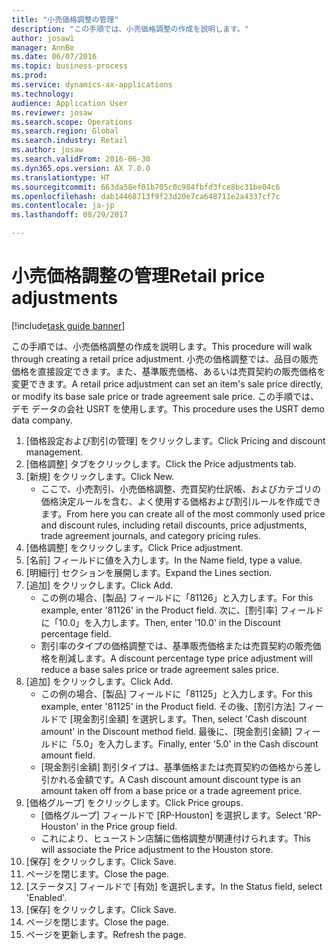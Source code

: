 ```yaml
--- 
title: "小売価格調整の管理"
description: "この手順では、小売価格調整の作成を説明します。"
author: josaw1
manager: AnnBe
ms.date: 06/07/2016
ms.topic: business-process
ms.prod: 
ms.service: dynamics-ax-applications
ms.technology: 
audience: Application User
ms.reviewer: josaw
ms.search.scope: Operations
ms.search.region: Global
ms.search.industry: Retail
ms.author: josaw
ms.search.validFrom: 2016-06-30
ms.dyn365.ops.version: AX 7.0.0
ms.translationtype: HT
ms.sourcegitcommit: 663da58ef01b705c0c984fbfd3fce8bc31be04c6
ms.openlocfilehash: dab14468713f9f23d20e7ca648711e2a4337cf7c
ms.contentlocale: ja-jp
ms.lasthandoff: 08/29/2017

---
```

# <a name="retail-price-adjustments"></a><span data-ttu-id="acee7-103">小売価格調整の管理</span><span class="sxs-lookup"><span data-stu-id="acee7-103">Retail price adjustments</span></span>

[!include[task guide banner](../includes/task-guide-banner.md)]

<span data-ttu-id="acee7-104">この手順では、小売価格調整の作成を説明します。</span><span class="sxs-lookup"><span data-stu-id="acee7-104">This procedure will walk through creating a retail price adjustment.</span></span> <span data-ttu-id="acee7-105">小売の価格調整では、品目の販売価格を直接設定できます。また、基準販売価格、あるいは売買契約の販売価格を変更できます。</span><span class="sxs-lookup"><span data-stu-id="acee7-105">A retail price adjustment can set an item's sale price directly, or modify its base sale price or trade agreement sale price.</span></span> <span data-ttu-id="acee7-106">この手順では、デモ データの会社 USRT を使用します。</span><span class="sxs-lookup"><span data-stu-id="acee7-106">This procedure uses the USRT demo data company.</span></span>

1. <span data-ttu-id="acee7-107">[価格設定および割引の管理] をクリックします。</span><span class="sxs-lookup"><span data-stu-id="acee7-107">Click Pricing and discount management.</span></span>
2. <span data-ttu-id="acee7-108">[価格調整] タブをクリックします。</span><span class="sxs-lookup"><span data-stu-id="acee7-108">Click the Price adjustments tab.</span></span>
3. <span data-ttu-id="acee7-109">[新規] をクリックします。</span><span class="sxs-lookup"><span data-stu-id="acee7-109">Click New.</span></span>
    * <span data-ttu-id="acee7-110">ここで、小売割引、小売価格調整、売買契約仕訳帳、およびカテゴリの価格決定ルールを含む、よく使用する価格および割引ルールを作成できます。</span><span class="sxs-lookup"><span data-stu-id="acee7-110">From here you can create all of the most commonly used price and discount rules, including retail discounts, price adjustments, trade agreement journals, and category pricing rules.</span></span>  
4. <span data-ttu-id="acee7-111">[価格調整] をクリックします。</span><span class="sxs-lookup"><span data-stu-id="acee7-111">Click Price adjustment.</span></span>
5. <span data-ttu-id="acee7-112">[名前] フィールドに値を入力します。</span><span class="sxs-lookup"><span data-stu-id="acee7-112">In the Name field, type a value.</span></span>
6. <span data-ttu-id="acee7-113">[明細行] セクションを展開します。</span><span class="sxs-lookup"><span data-stu-id="acee7-113">Expand the Lines section.</span></span>
7. <span data-ttu-id="acee7-114">[追加] をクリックします。</span><span class="sxs-lookup"><span data-stu-id="acee7-114">Click Add.</span></span>
    * <span data-ttu-id="acee7-115">この例の場合、[製品] フィールドに「81126」と入力します。</span><span class="sxs-lookup"><span data-stu-id="acee7-115">For this example, enter '81126' in the Product field.</span></span>    <span data-ttu-id="acee7-116">次に、[割引率] フィールドに「10.0」を入力します。</span><span class="sxs-lookup"><span data-stu-id="acee7-116">Then, enter '10.0' in the Discount percentage field.</span></span>  
    * <span data-ttu-id="acee7-117">割引率のタイプの価格調整では、基準販売価格または売買契約の販売価格を削減します。</span><span class="sxs-lookup"><span data-stu-id="acee7-117">A discount percentage type price adjustment will reduce a base sales price or trade agreement sales price.</span></span>  
8. <span data-ttu-id="acee7-118">[追加] をクリックします。</span><span class="sxs-lookup"><span data-stu-id="acee7-118">Click Add.</span></span>
    * <span data-ttu-id="acee7-119">この例の場合、[製品] フィールドに「81125」と入力します。</span><span class="sxs-lookup"><span data-stu-id="acee7-119">For this example, enter '81125' in the Product field.</span></span>    <span data-ttu-id="acee7-120">その後、[割引方法] フィールドで [現金割引金額] を選択します。</span><span class="sxs-lookup"><span data-stu-id="acee7-120">Then, select 'Cash discount amount' in the Discount method field.</span></span>    <span data-ttu-id="acee7-121">最後に、[現金割引金額] フィールドに「5.0」を入力します。</span><span class="sxs-lookup"><span data-stu-id="acee7-121">Finally, enter '5.0' in the Cash discount amount field.</span></span>  
    * <span data-ttu-id="acee7-122">[現金割引金額] 割引タイプは、基準価格または売買契約の価格から差し引かれる金額です。</span><span class="sxs-lookup"><span data-stu-id="acee7-122">A Cash discount amount discount type is an amount taken off from a base price or a trade agreement price.</span></span>  
9. <span data-ttu-id="acee7-123">[価格グループ] をクリックします。</span><span class="sxs-lookup"><span data-stu-id="acee7-123">Click Price groups.</span></span>
    * <span data-ttu-id="acee7-124">[価格グループ] フィールドで [RP-Houston] を選択します。</span><span class="sxs-lookup"><span data-stu-id="acee7-124">Select 'RP-Houston' in the Price group field.</span></span>  
    * <span data-ttu-id="acee7-125">これにより、ヒューストン店舗に価格調整が関連付けられます。</span><span class="sxs-lookup"><span data-stu-id="acee7-125">This will associate the Price adjustment to the Houston store.</span></span>  
10. <span data-ttu-id="acee7-126">[保存] をクリックします。</span><span class="sxs-lookup"><span data-stu-id="acee7-126">Click Save.</span></span>
11. <span data-ttu-id="acee7-127">ページを閉じます。</span><span class="sxs-lookup"><span data-stu-id="acee7-127">Close the page.</span></span>
12. <span data-ttu-id="acee7-128">[ステータス] フィールドで [有効] を選択します。</span><span class="sxs-lookup"><span data-stu-id="acee7-128">In the Status field, select 'Enabled'.</span></span>
13. <span data-ttu-id="acee7-129">[保存] をクリックします。</span><span class="sxs-lookup"><span data-stu-id="acee7-129">Click Save.</span></span>
14. <span data-ttu-id="acee7-130">ページを閉じます。</span><span class="sxs-lookup"><span data-stu-id="acee7-130">Close the page.</span></span>
15. <span data-ttu-id="acee7-131">ページを更新します。</span><span class="sxs-lookup"><span data-stu-id="acee7-131">Refresh the page.</span></span>


